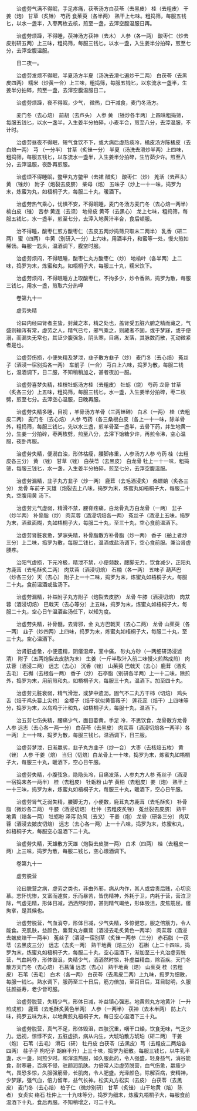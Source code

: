 <!-- { "loadSidebar": true } -->
　　治虚劳气满不得眠，手足疼痛，茯苓汤方白茯苓（去黑皮） 桂（去粗皮） 干姜（炮） 甘草（炙锉） 芍药 食茱萸（各半两） 熟干上七味。粗捣筛，每服五钱匕，以水一盏半，入枣两枚去核，煎至一盏，去滓空腹温服日再。

　　治虚劳烦躁，不得睡，茯神汤方茯神（去木） 人参（各一两） 酸枣仁（炒去皮别研五两）上三味，粗捣筛，每服三钱匕，以水一盏，入生姜半分拍碎，煎至七分，去滓空腹温服。

　　日二夜一。

　　治虚劳发烦不得眠，半夏汤方半夏（汤洗去滑七遍炒干二两） 白茯苓（去黑皮四两） 糯米（炒黄一合）上三味，粗捣筛，每服五钱匕，以东流水一盏半，生姜半分拍碎，煎至一盏，去滓空腹温服日二。

　　治虚劳烦躁，夜不得眠，少气， 微热，口干减食，麦门冬汤方。

　　麦门冬（去心焙） 前胡（去芦头） 人参 黄 （锉炒各半两）上四味粗捣筛，每服五钱匕，以水一盏半，入生姜半分拍碎，小麦半合，煎至八分，去滓温服，不计时。

　　治虚劳昼夜不得眠，短气食饮不下，或大病后虚热痰冷，橘皮汤方陈橘皮（去白焙一两） 芎 （一分半） 甘草（炙锉一分） 半夏（汤洗去滑炒半两）上四味，粗捣筛，每服五钱匕，以东流水一盏半，入生姜半分拍碎，生竹茹少许。煎至八分，去滓温服，夜卧再煎服。

　　治虚烦不得睡眠，鳖甲丸方鳖甲（去裙 醋炙） 酸枣仁（炒） 羌活（去芦头） 黄 （锉炒） 附子（炮裂去皮脐） 柴母（焙） 五味子（炒上一十一味，捣罗为末，炼蜜为丸，如梧桐子大，每服二十丸，暖酒下。

　　治虚劳热气乘心，忧惧不安，不得眠睡，麦门冬汤方麦门冬（去心焙一两半） 榆白皮（锉） 苦参 黄连（去须） 地骨皮 黄芩（去黑心） 龙上七味，粗捣筛，每服五钱匕，水一盏半，煎至七分，去滓入地黄汁半合，食后顿服。

　　治不得睡，酸枣仁煎方酸枣仁（去皮五两炒捣筛只取末二两半） 乳香（研二两） 蜜（四两） 牛黄（别研入一分）上六味，用酒半升，和蜜等一处，慢火煎如稀饧。每服一匙头，温酒调下，腹空时服。

　　治虚劳烦闷，不得眠睡，酸枣仁丸方酸枣仁（炒） 地榆叶（各半两）上二味，捣罗为末，炼蜜和丸，如梧桐子大，每服三十丸，糯米饮下。

　　治虚劳烦闷，不得眠睡方上取酸枣仁，不拘多少，炒令香熟，捣罗为散，每服三钱匕，用水一盏，煎取六分热呷

　　卷第九十一

　　虚劳失精

　　论曰内经曰肾者主蛰，封藏之本，精之处也，盖肾受五脏六腑之精而藏之，气盛则输泻有常，虚劳之人，精气已亏，邪气乘之，则藏者不固，或于梦寐，或于便溺，而漏失无常也，其证少腹强急，阴头寒，目痛，发落，其脉数而散，芤动微紧者是也。

　　治虚劳伤损，小便失精及梦泄，韭子散方韭子（炒） 麦门冬（去心焙） 菟丝子（酒浸一宿别捣各一两） 车前子（一合） 芎白上六味，捣罗为散，每服二钱匕，温酒调下，日二服，不知稍稍加之，甚者夜加一服。

　　治虚劳喜梦失精，桂枝牡蛎汤方桂（去粗皮） 牡蛎（烧） 芍药 龙骨 甘草（炙各三分）上五味，粗捣筛，每服三钱匕，水一盏，入生姜半分拍碎，枣二枚劈，煎至七分。去滓空心温服，日晚再服。

　　治虚劳失精多睡，目视 ，羊骨汤方羊骨（三两锉碎） 白术（一两） 桂（去粗皮二两） 麦门冬（去心焙） 人参 芍药（各三桑根白皮（各上一十一味，除羊骨外，粗捣筛，每服三钱匕，先以水三盏，煎羊骨至一盏半，去骨下药，并生地黄一分，生姜一分拍碎，枣两枚劈，煎至八分，去滓下饴糖少许，再煎令沸，空心温服，夜卧再服。

　　治虚劳失精，便溺白浊，形体枯瘦，腰脚疼重，人参汤方人参 芍药 桂（去粗皮各三分） 黄 （锉） 甘草（锉） 白茯苓（去黑皮） 白龙骨 牡上一十一味，粗捣筛，每服三钱匕，水一盏，入生姜半分拍碎，煎至七分，去滓空腹温服。

　　治虚劳漏精，韭子丸方韭子（炒一两） 鹿茸（去毛酒浸炙） 桑螵蛸（炙各三分） 龙骨 车前子 天雄（炮裂去上八味，捣罗为末，炼蜜丸如梧桐子大，每服二十丸，空腹用黄 汤下。

　　治虚劳元气虚弱，精滑不禁，腰脊疼痛，白龙骨丸方白龙骨（一两） 韭子（炒半两） 补骨脂（炒） 肉苁蓉（酒浸切焙各一两） 菟丝子（酒浸上五味，捣罗为末，酒煮面糊，丸如梧桐子大，每服二十丸，至三十丸，空心食前温酒下。

　　治虚劳肾脏衰惫，梦寐失精，补骨脂散方补骨脂（炒一两） 香子（舶上者炒三分）上二味，捣罗为散，每服二钱匕，温酒或盐汤调下，空心食前服。兼治肾虚腰疼。

　　治阳气虚损，下元冷极，精泄不禁，小便频数，腰脚无力，饮食减少，正阳丸方鹿茸（去毛酥炙二两） 肉苁蓉（酒浸切焙） 石楠（各一两） 五味子 葫芦巴（炒各三分）天（去心） 附子上一十二味，捣罗为末，炼蜜丸如梧桐子大，每服二十丸，食前温酒或盐汤下。

　　治虚劳漏精，补益附子丸方附子（炮裂去皮脐） 龙骨 牛膝（酒浸切焙） 肉苁蓉（酒浸切焙） 巴戟天（去心等分）上五味，捣罗为末，炼蜜丸如梧桐子大，每服二十丸，空心日午温酒盐汤任下，以知为度。

　　治虚劳失精，补骨髓，去肾邪，金 丸方巴戟天（去心二两） 龙骨 山茱萸（各一两） 韭子（炒四两）上四味，捣罗为末，炼蜜丸如梧桐子大，每服二十丸，至三十丸，空心温酒下。

　　治肾脏虚惫，小便遗精，阴痿湿痒，茎中痛， 砂丸方砂（一两细研汤浸滤清） 附子（五两炮裂去皮脐为末） 生姜（一斤半取汁入前二味慢火煎熬成煎） 肉苁蓉（酒浸二两） 远志（去心） 沉香（锉） 山茱萸 巴戟天（去心）鹿茸（酒炙去毛） 石槲（去根各一两） 香子（炒） 石亭脂（别研各半两）上一十二味，除煎外，捣罗为末，用前煎和丸，如梧桐子大，每服三十丸，温酒下。加至四十丸。

　　治虚劳元脏衰弱，精气滑泄，或梦中遗沥。固气不二丸方干柿（切焙） 鸡头舌（焙干鸡头纂上尖也） 金樱子（焙干状似黄蔷薇子） 莲花蕊（焙干）上四味等分，捣罗为末，以乌鸡于汁和丸，如梧桐子大，每服十丸，温酒下。

　　治五劳七伤失精，腰痛少气，面目萎黄。手足 冷，不思饮食，龙骨散方龙骨 人参 远志（去心各一两一分） 白茯苓（去黑皮） 肉苁蓉（酒浸切焙各一两半）各一两）上一十味，捣罗为散，每服三钱匕，温酒调下，日三服。

　　治虚劳梦泄，日渐羸劣，韭子丸方韭子（炒一合） 大枣（去核焙五枚） 黄 （锉） 人参 干姜（焙） 当归（切焙）白龙骨上一十味，捣罗为末，炼蜜丸如梧桐子大，每服三十丸，暖酒下，空心日午服。

　　治虚劳失精，小腹弦急，隐隐头冷，目痛发落，人参丸方人参 菟丝子（酒浸一宿捣末各一两半） 桂（去粗皮） 牡蛎粉 山芋 黄柏（去粗皮）姜（炮） 熟干上一十三味，捣罗为末，炼蜜丸如梧桐子大，每服三十丸，暖酒下，空心日午服。

　　治虚劳肾气乏弱失精，腰脚无力，小便数，鹿茸丸方鹿茸（去毛酥炙） 补骨脂（微炒各二两） 牛膝（酒浸切焙） 杜仲（去粗皮炙锉） 菟丝裂去皮脐） 熟干地黄（焙各一两） 牡蛎粉 泽泻 防风（去叉） 干姜（炮） 龙骨（研各三分） 肉苁蓉（酒浸去皴皮切焙） 远志（去心各一两）上一十八味，捣罗为末，炼蜜和丸，如梧桐子大，每服空心温酒下二十丸。

　　治虚劳失精，天雄散方天雄（炮裂去皮脐一两） 白术（四两） 桂（去粗皮一两）上三味，捣罗为散，每服二钱匕，空心煨酒调下。

　　卷第九十一

　　虚劳脱营

　　论曰脱营之病，虚劳之类也，非由外邪，病从内作，其人或尝贵后贱，心切恋慕。志怀忧惨，又富而遽贫，乐而暴苦，皆伤精神，外耗于卫，内耗于营，营泣卫除，气虚无精，形体日减，洒洒然时惊，甚则精气竭绝，形体毁沮，皮焦筋屈，痿 拘挛，是其候也。

　　治虚劳脱营，气血消夺，形体日减，少气失精，多惊健忘，服之倍筋力，令人能食。充肌肤，益颜色，麋茸丸方麋茸（酒浸去毛炙黄色一两半） 肉苁蓉（酒浸去皴皮焙干一两半） 菟丝子（酒浸一宿别草（炙锉一两参（三分） 赤石脂（一茯苓（去黑皮三分） 远志（去炙一两） 熟干地黄（焙三分） 石槲（上二十四味，捣罗为末，炼蜜丸如梧桐子大，每服二十丸，空心温酒下，渐加至三十丸治虚劳脱营，气血耗夺，形体毁沮，失精少气，洒洒然时惊，补虚益精血，除百疾。天门冬散方天门冬（去心焙） 石菖蒲 远志（去心） 熟干地黄（焙） 山茱萸 桂（去粗皮） 石苇（去毛） 白术（各一两） 白茯苓（去黑皮二两）上九味，捣罗为细散，每服一钱匕。熟水调下，服药至三十日后，筋力倍加，至百日后，耳目聪明，久服驻颜益寿，老少皆可服。

　　治虚劳脱营，失精少气，形体日减，补益镇心强志。地黄煎丸方地黄汁（一升煎成煎） 鹿茸（去毛酥炙黄色半两） 人参（一两半） 茯神（去木半两） 防上六味，捣罗五味为末，以地黄煎丸梧桐子大，每日空心温酒下三十丸。

　　治虚劳脱营，真气不足，形体毁沮，四肢沉重，咽干口燥，饮食无味，气乏少力。远视，惊悸不安，五脏虚损，病从内生，大琥珀散方琥珀（研二两） 干姜（炮） 石苇（去毛） 滑石（研） 牡丹皮 白茯苓（去黑皮）芎（去粗皮二两焙各四两） 荏子子 枸杞子 胡麻半升）上三十味，捣罗为细散。每服三钱匕，以牛乳半盏，水一盏，同煎少时。和滓温热服，如久服此药，令人强盛，轻身益气，消谷能食，耐寒暑，百病不侵，驻颜润肌肤。力倍常人治虚劳脱营，血气伤惫，羸瘦少气，畏恐多惊，久服强筋骨，长肌肉，令人肥盛。光泽颜色，除解百病，安精神，少梦寐，强气血，倍力留年，益气长神。松实丸方松实（去皮） 白茯苓（去黑皮） 麦门冬（去心焙） 柏子仁（微炒别研） 甘草（炙锉） 山干地黄（焙） 陈者） 女贞实 络石 杜仲上一十九味等分，捣罗为细末，炼蜜丸梧桐子大，每服食前温酒下十丸，食后再服。不知稍增之，可二十丸。

